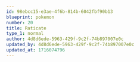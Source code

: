 ```yaml
---
id: 98ebcc15-e3ae-4f6b-814b-6042fbf90b13
blueprint: pokemon
number: 20
title: Raticate
type_1: normal
author: 4d8d6ede-5963-429f-9c2f-74b897007e0c
updated_by: 4d8d6ede-5963-429f-9c2f-74b897007e0c
updated_at: 1716074796
---
```

